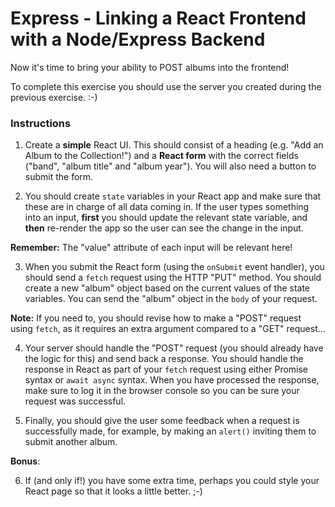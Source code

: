 # Express - Linking a React Frontend with a Node/Express Backend

Now it's time to bring your ability to POST albums into the frontend!

To complete this exercise you should use the server you created during the previous exercise. :-)

### Instructions

1. Create a **simple** React UI. This should consist of a heading (e.g. "Add an Album to the Collection!") and a **React form** with the correct fields ("band", "album title" and "album year"). You will also need a button to submit the form.

2. You should create `state` variables in your React app and make sure that these are in charge of all data coming in. If the user types something into an input, **first** you should update the relevant state variable, and **then** re-render the app so the user can see the change in the input.

**Remember:** The "value" attribute of each input will be relevant here!

3. When you submit the React form (using the `onSubmit` event handler), you should send a `fetch` request using the HTTP "PUT" method. You should create a new "album" object based on the current values of the state variables. You can send the "album" object in the `body` of your request.

**Note:** If you need to, you should revise how to make a "POST" request using `fetch`, as it requires an extra argument compared to a "GET" request...

4. Your server should handle the "POST" request (you should already have the logic for this) and send back a response. You should handle the response in React as part of your `fetch` request using either Promise syntax or `await async` syntax. When you have processed the response, make sure to log it in the browser console so you can be sure your request was successful.

5. Finally, you should give the user some feedback when a request is successfully made, for example, by making an `alert()` inviting them to submit another album.

**Bonus**:

6. If (and only if!) you have some extra time, perhaps you could style your React page so that it looks a little better. ;-)